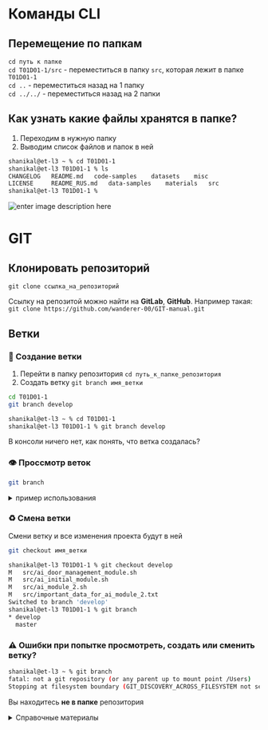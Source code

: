 # Команды CLI
## Перемещение по папкам 
`cd путь к папке`<br>
`cd T01D01-1/src` - переместиться в папку `src`, которая лежит в папке `T01D01-1`<br>
`cd ..` - переместиться назад на 1 папку<br>
`cd ../../` - переместиться назад на 2 папки<br>

## Как узнать какие файлы хранятся в папке?
 1. Переходим в нужную папку
 2. Выводим список файлов и папок в ней

```bash
shanikal@et-l3 ~ % cd T01D01-1         
shanikal@et-l3 T01D01-1 % ls
CHANGELOG	README.md	code-samples	datasets	misc
LICENSE		README_RUS.md	data-samples	materials	src
shanikal@et-l3 T01D01-1 %
```

![enter image description here](https://macmaniac.ru/content/uploads/ls.jpg)

# GIT
## Клонировать репозиторий
`git clone ссылка_на_репозиторий`

Ссылку на репозитой можно найти на **GitLab**, **GitHub**. Например такая:<br>
`git clone https://github.com/wanderer-00/GIT-manual.git`

## Ветки
### 🧩 Создание ветки
1. Перейти в папку репозитория `cd путь_к_папке_репозитория`
2. Создать ветку `git branch имя_ветки`

```bash
cd T01D01-1
git branch develop
```
```bash
shanikal@et-l3 ~ % cd T01D01-1 
shanikal@et-l3 T01D01-1 % git branch develop
```
В консоли ничего нет, как понять, что ветка создалась?
### 👁️ Проссмотр веток
```bash
git branch
```

<details>
  <summary>пример использования</summary>

```bash
shanikal@et-l3 T01D01-1 % git branch
  develop
* master
```
В репозитории 2 ветки: `develop` и `master`<br>
При этом главной выбрана ветка `master` (отмечена звездочкой)
</details>

### ♻️ Смена ветки
Смени ветку и все изменения проекта будут в ней
```bash
git checkout имя_ветки
```
```bash
shanikal@et-l3 T01D01-1 % git checkout develop
M	src/ai_door_management_module.sh
M	src/ai_initial_module.sh
M	src/ai_module_2.sh
M	src/important_data_for_ai_module_2.txt
Switched to branch 'develop'
shanikal@et-l3 T01D01-1 % git branch
* develop
  master
```
### &#9888; Ошибки при попытке просмотреть, создать или сменить ветку?
```bash
shanikal@et-l3 ~ % git branch
fatal: not a git repository (or any parent up to mount point /Users)
Stopping at filesystem boundary (GIT_DISCOVERY_ACROSS_FILESYSTEM not set).
```
Вы находитесь <b>не в папке</b> репозитория

<details>
  <summary>Справочные материалы</summary>
<a href='https://gist.github.com/Jekins/2bf2d0638163f1294637'>Инструкция по MarkDown</a>
</details>
